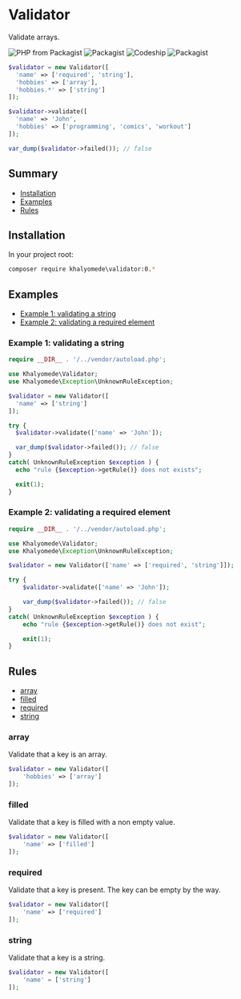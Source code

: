 # Validator

Validate arrays.


![PHP from Packagist](https://img.shields.io/packagist/php-v/khalyomede/validator.svg) ![Packagist](https://img.shields.io/packagist/v/khalyomede/validator.svg) ![Codeship](https://img.shields.io/codeship/692b2c10-c712-0136-43ce-66bc421a848b.svg) ![Packagist](https://img.shields.io/packagist/l/khalyomede/validator.svg)

```php
$validator = new Validator([
  'name' => ['required', 'string'],
  'hobbies' => ['array'],
  'hobbies.*' => ['string']
]);

$validator->validate([
  'name' => 'John', 
  'hobbies' => ['programming', 'comics', 'workout']
]);

var_dump($validator->failed()); // false
```

## Summary

- [Installation](#installation)
- [Examples](#examples)
- [Rules](#rules)

## Installation

In your project root:

```bash
composer require khalyomede\validator:0.*
```

## Examples

- [Example 1: validating a string](#example-1-validating-a-string)
- [Example 2: validating a required element](#example-2-validating-a-required-element)

### Example 1: validating a string

```php
require __DIR__ . '/../vendor/autoload.php';

use Khalyomede\Validator;
use Khalyomede\Exception\UnknownRuleException;

$validator = new Validator([
  'name' => ['string']
]);

try {
  $validator->validate(['name' => 'John']);

  var_dump($validator->failed()); // false
}
catch( UnknownRuleException $exception ) {
  echo "rule {$exception->getRule()} does not exists";

  exit(1);
}
```

### Example 2: validating a required element

```php
require __DIR__ . '/../vendor/autoload.php';

use Khalyomede\Validator;
use Khalyomede\Exception\UnknownRuleException;

$validator = new Validator(['name' => ['required', 'string']]);

try {
    $validator->validate(['name' => 'John']);

    var_dump($validator->failed()); // false
}
catch( UnknownRuleException $exception ) {
    echo "rule {$exception->getRule()} does not exist";

    exit(1);
}
```

## Rules

- [array](#array)
- [filled](#filled)
- [required](#required)
- [string](#string)

### array

Validate that a key is an array.

```php
$validator = new Validator([
    'hobbies' => ['array']
]);
```

### filled

Validate that a key is filled with a non empty value.

```php
$validator = new Validator([
    'name' => ['filled']
]);
```

### required

Validate that a key is present. The key can be empty by the way.

```php
$validator = new Validator([
    'name' => ['required']
]);
```

### string

Validate that a key is a string.

```php
$validator = new Validator([
    'name' = ['string']
]);
```
